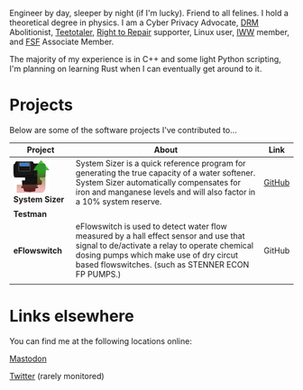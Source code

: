 

Engineer by day, sleeper by night (if I'm lucky). Friend to all felines. I hold a theoretical degree in physics.
I am a Cyber Privacy Advocate, [DRM](https://www.defectivebydesign.org/) Abolitionist, [Teetotaler](https://en.wikipedia.org/wiki/Teetotalism), [Right to Repair](https://www.ifixit.com/Manifesto) supporter, Linux user, [IWW](https://www.iww.org/) member, and [FSF](https://www.fsf.org/about/) Associate Member.

The majority of my experience is in C++ and some light Python scripting, I'm planning on learning Rust when I can eventually get around to it.

# Projects

Below are some of the software projects I've contributed to...


|  Project              |About                          |Link                         |
|----------------|-------------------------------|-----------------------------|
|     ![System Sizer icon](https://github.com/crotsertech/System-Sizer/blob/main/system-sizer-64.png?raw=true)**System Sizer**|System Sizer is a quick reference program for generating the true capacity of a water softener. System Sizer automatically compensates for iron and manganese levels and will also factor in a 10% system reserve.|[GitHub](https://github.com/crotsertech/System-Sizer)|
|**Testman**|||
|**eFlowswitch**| eFlowswitch is used to detect water flow measured by a hall effect sensor and use that signal to de/activate a relay to operate chemical dosing pumps which make use of dry circut based flowswitches. (such as STENNER ECON FP PUMPS.)|GitHub
| | | |

# Links elsewhere
You can find me at the following locations online:

[Mastodon](https://social.linux.pizza/@ntcrotser) 

[Twitter](https://twitter.com/ntcrotser) (rarely monitored)
